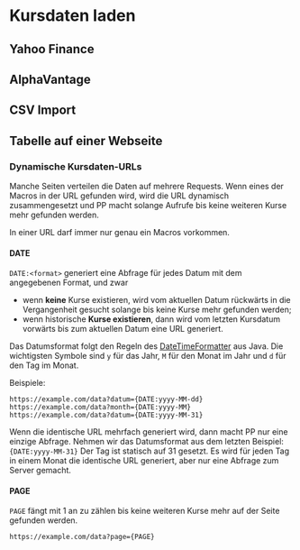 # Kursdaten laden

## Yahoo Finance

## AlphaVantage

## CSV Import

## Tabelle auf einer Webseite

### Dynamische Kursdaten-URLs

Manche Seiten verteilen die Daten auf mehrere Requests. Wenn eines der Macros in der URL gefunden wird, wird die URL dynamisch zusammengesetzt und PP macht solange Aufrufe bis keine weiteren Kurse mehr gefunden werden.

In einer URL darf immer nur genau ein Macros vorkommen.

#### DATE

```DATE:<format>``` generiert eine Abfrage für jedes Datum mit dem angegebenen Format, und zwar

* wenn **keine** Kurse existieren, wird vom aktuellen Datum rückwärts in die Vergangenheit gesucht solange bis keine Kurse mehr gefunden werden;
* wenn historische **Kurse existieren**, dann wird vom letzten Kursdatum vorwärts bis zum aktuellen Datum eine URL generiert.

Das Datumsformat folgt den Regeln des [DateTimeFormatter](https://docs.oracle.com/javase/8/docs/api/java/time/format/DateTimeFormatter.html) aus Java. Die wichtigsten Symbole sind ```y``` für das Jahr, ```M``` für den Monat im Jahr und ```d``` für den Tag im Monat.

Beispiele:
```
https://example.com/data?datum={DATE:yyyy-MM-dd}
https://example.com/data?month={DATE:yyyy-MM}
https://example.com/data?datum={DATE:yyyy-MM-31}
```

Wenn die identische URL mehrfach generiert wird, dann macht PP nur eine einzige Abfrage. Nehmen wir das Datumsformat aus dem letzten Beispiel: ```{DATE:yyyy-MM-31}``` Der Tag ist statisch auf 31 gesetzt. Es wird für jeden Tag in einem Monat die identische URL generiert, aber nur eine Abfrage zum Server gemacht.

#### PAGE

```PAGE``` fängt mit 1 an zu zählen bis keine weiteren Kurse mehr auf der Seite gefunden werden. 

```
https://example.com/data?page={PAGE}
```
